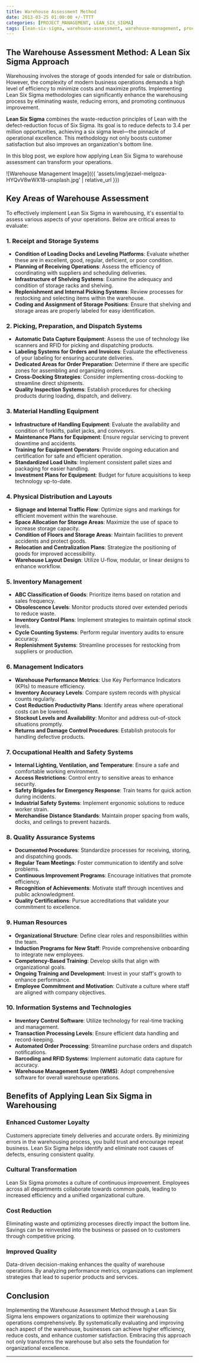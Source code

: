 ```yaml
---
title: Warehouse Assessment Method
date: 2013-03-25 01:00:00 +/-TTTT
categories: [PROJECT_MANAGEMENT, LEAN_SIX_SIGMA]
tags: [lean-six-sigma, warehouse-assessment, warehouse-management, process-improvement, efficiency, inventory-management, quality-assurance, supply-chain-management, logistics, operational-excellence, waste-reduction, continuous-improvement, customer-satisfaction, cost-reduction]
---
```


## The Warehouse Assessment Method: A Lean Six Sigma Approach

Warehousing involves the storage of goods intended for sale or distribution. However, the complexity of modern business operations demands a high level of efficiency to minimize costs and maximize profits. Implementing Lean Six Sigma methodologies can significantly enhance the warehousing process by eliminating waste, reducing errors, and promoting continuous improvement.

**Lean Six Sigma** combines the waste-reduction principles of Lean with the defect-reduction focus of Six Sigma. Its goal is to reduce defects to 3.4 per million opportunities, achieving a six sigma level—the pinnacle of operational excellence. This methodology not only boosts customer satisfaction but also improves an organization's bottom line.

In this blog post, we explore how applying Lean Six Sigma to warehouse assessment can transform your operations.

![Warehouse Management Image]({{ 'assets/img/jezael-melgoza-HYQvV8wWX18-unsplash.jpg' | relative_url }})

## Key Areas of Warehouse Assessment

To effectively implement Lean Six Sigma in warehousing, it's essential to assess various aspects of your operations. Below are critical areas to evaluate:

### 1. Receipt and Storage Systems

- **Condition of Loading Docks and Leveling Platforms**: Evaluate whether these are in excellent, good, regular, deficient, or poor condition.
- **Planning of Receiving Operations**: Assess the efficiency of coordinating with suppliers and scheduling deliveries.
- **Infrastructure of Shelving Systems**: Examine the adequacy and condition of storage racks and shelving.
- **Replenishment and Internal Picking Systems**: Review processes for restocking and selecting items within the warehouse.
- **Coding and Assignment of Storage Positions**: Ensure that shelving and storage areas are properly labeled for easy identification.

### 2. Picking, Preparation, and Dispatch Systems

- **Automatic Data Capture Equipment**: Assess the use of technology like scanners and RFID for picking and dispatching products.
- **Labeling Systems for Orders and Invoices**: Evaluate the effectiveness of your labeling for ensuring accurate deliveries.
- **Dedicated Areas for Order Preparation**: Determine if there are specific zones for assembling and organizing orders.
- **Cross-Docking Strategies**: Consider implementing cross-docking to streamline direct shipments.
- **Quality Inspection Systems**: Establish procedures for checking products during loading, dispatch, and delivery.

### 3. Material Handling Equipment

- **Infrastructure of Handling Equipment**: Evaluate the availability and condition of forklifts, pallet jacks, and conveyors.
- **Maintenance Plans for Equipment**: Ensure regular servicing to prevent downtime and accidents.
- **Training for Equipment Operators**: Provide ongoing education and certification for safe and efficient operation.
- **Standardized Load Units**: Implement consistent pallet sizes and packaging for easier handling.
- **Investment Plans for Equipment**: Budget for future acquisitions to keep technology up-to-date.

### 4. Physical Distribution and Layouts

- **Signage and Internal Traffic Flow**: Optimize signs and markings for efficient movement within the warehouse.
- **Space Allocation for Storage Areas**: Maximize the use of space to increase storage capacity.
- **Condition of Floors and Storage Areas**: Maintain facilities to prevent accidents and protect goods.
- **Relocation and Centralization Plans**: Strategize the positioning of goods for improved accessibility.
- **Warehouse Layout Design**: Utilize U-flow, modular, or linear designs to enhance workflow.

### 5. Inventory Management

- **ABC Classification of Goods**: Prioritize items based on rotation and sales frequency.
- **Obsolescence Levels**: Monitor products stored over extended periods to reduce waste.
- **Inventory Control Plans**: Implement strategies to maintain optimal stock levels.
- **Cycle Counting Systems**: Perform regular inventory audits to ensure accuracy.
- **Replenishment Systems**: Streamline processes for restocking from suppliers or production.

### 6. Management Indicators

- **Warehouse Performance Metrics**: Use Key Performance Indicators (KPIs) to measure efficiency.
- **Inventory Accuracy Levels**: Compare system records with physical counts regularly.
- **Cost Reduction Productivity Plans**: Identify areas where operational costs can be lowered.
- **Stockout Levels and Availability**: Monitor and address out-of-stock situations promptly.
- **Returns and Damage Control Procedures**: Establish protocols for handling defective products.

### 7. Occupational Health and Safety Systems

- **Internal Lighting, Ventilation, and Temperature**: Ensure a safe and comfortable working environment.
- **Access Restrictions**: Control entry to sensitive areas to enhance security.
- **Safety Brigades for Emergency Response**: Train teams for quick action during incidents.
- **Industrial Safety Systems**: Implement ergonomic solutions to reduce worker strain.
- **Merchandise Distance Standards**: Maintain proper spacing from walls, docks, and ceilings to prevent hazards.

### 8. Quality Assurance Systems

- **Documented Procedures**: Standardize processes for receiving, storing, and dispatching goods.
- **Regular Team Meetings**: Foster communication to identify and solve problems.
- **Continuous Improvement Programs**: Encourage initiatives that promote efficiency.
- **Recognition of Achievements**: Motivate staff through incentives and public acknowledgment.
- **Quality Certifications**: Pursue accreditations that validate your commitment to excellence.

### 9. Human Resources

- **Organizational Structure**: Define clear roles and responsibilities within the team.
- **Induction Programs for New Staff**: Provide comprehensive onboarding to integrate new employees.
- **Competency-Based Training**: Develop skills that align with organizational goals.
- **Ongoing Training and Development**: Invest in your staff's growth to enhance performance.
- **Employee Commitment and Motivation**: Cultivate a culture where staff are aligned with company objectives.

### 10. Information Systems and Technologies

- **Inventory Control Software**: Utilize technology for real-time tracking and management.
- **Transaction Processing Levels**: Ensure efficient data handling and record-keeping.
- **Automated Order Processing**: Streamline purchase orders and dispatch notifications.
- **Barcoding and RFID Systems**: Implement automatic data capture for accuracy.
- **Warehouse Management System (WMS)**: Adopt comprehensive software for overall warehouse operations.

## Benefits of Applying Lean Six Sigma in Warehousing

### **Enhanced Customer Loyalty**

Customers appreciate timely deliveries and accurate orders. By minimizing errors in the warehousing process, you build trust and encourage repeat business. Lean Six Sigma helps identify and eliminate root causes of defects, ensuring consistent quality.

### **Cultural Transformation**

Lean Six Sigma promotes a culture of continuous improvement. Employees across all departments collaborate towards common goals, leading to increased efficiency and a unified organizational culture.

### **Cost Reduction**

Eliminating waste and optimizing processes directly impact the bottom line. Savings can be reinvested into the business or passed on to customers through competitive pricing.

### **Improved Quality**

Data-driven decision-making enhances the quality of warehouse operations. By analyzing performance metrics, organizations can implement strategies that lead to superior products and services.

## Conclusion

Implementing the Warehouse Assessment Method through a Lean Six Sigma lens empowers organizations to optimize their warehousing operations comprehensively. By systematically evaluating and improving each aspect of the warehouse, businesses can achieve higher efficiency, reduce costs, and enhance customer satisfaction. Embracing this approach not only transforms the warehouse but also sets the foundation for organizational excellence.

---
